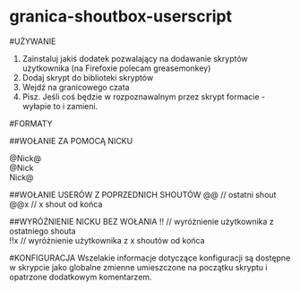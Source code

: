 # granica-shoutbox-userscript

#UŻYWANIE

1. Zainstaluj jakiś dodatek pozwalający na dodawanie skryptów użytkownika (na Firefoxie polecam greasemonkey)
2. Dodaj skrypt do biblioteki skryptów
3. Wejdź na granicowego czata
4. Pisz. Jeśli coś będzie w rozpoznawalnym przez skrypt formacie - wyłapie to i zamieni.

#FORMATY

##WOŁANIE ZA POMOCĄ NICKU

@Nick@ <br />
@Nick <br />
Nick@

##WOŁANIE USERÓW Z POPRZEDNICH SHOUTÓW
@@ // ostatni shout <br />
@@x // x shout od końca

##WYRÓŻNIENIE NICKU BEZ WOŁANIA
!! // wyróżnienie użytkownika z ostatniego shouta <br />
!!x // wyróżnienie użytkownika z x shoutów od końca

#KONFIGURACJA
Wszelakie informacje dotyczące konfiguracji są dostępne w skrypcie jako globalne zmienne umieszczone na początku skryptu i opatrzone dodatkowym komentarzem.
